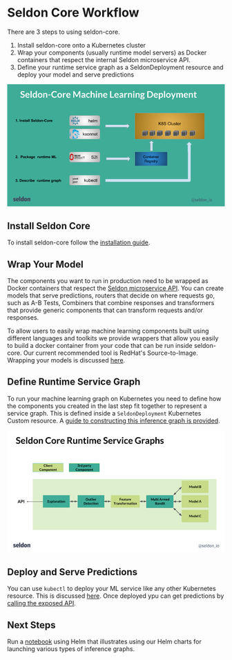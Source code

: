 
# Seldon Core Workflow

There are 3 steps to using seldon-core.

 1. Install seldon-core onto a Kubernetes cluster
 1. Wrap your components (usually runtime model servers) as Docker containers that respect the internal Seldon microservice API.
 1. Define your runtime service graph as a SeldonDeployment resource and deploy your model and serve predictions

![steps](./steps.png)

## Install Seldon Core

To install seldon-core follow the [installation guide](install.md).

## Wrap Your Model

The components you want to run in production need to be wrapped as Docker containers that respect the [Seldon microservice API](../reference/apis/internal-api.md). You can create models that serve predictions, routers that decide on where requests go, such as A-B Tests, Combiners that combine responses and transformers that provide generic components that can transform requests and/or responses.

To allow users to easily wrap machine learning components built using different languages and toolkits we provide wrappers that allow you easily to build a docker container from your code that can be run inside seldon-core. Our current recommended tool is RedHat's Source-to-Image. Wrapping your models is discussed [here](../wrappers/README.md).

## Define Runtime Service Graph

To run your machine learning graph on Kubernetes you need to define how the components you created in the last step fit together to represent a service graph. This is defined inside a `SeldonDeployment` Kubernetes Custom resource. A [guide to constructing this inference graph is provided](../graph/inference-graph.md).

![graph](./graph.png)

## Deploy and Serve Predictions

You can use ```kubectl``` to deploy your ML service like any other Kubernetes resource. This is discussed [here](deploying.md). Once deployed ypu can get predictions by [calling the exposed API](serving.md).

## Next Steps

Run a [notebook](../examples/helm_examples.html)  using Helm that illustrates using our Helm charts for launching various types of inference graphs.



